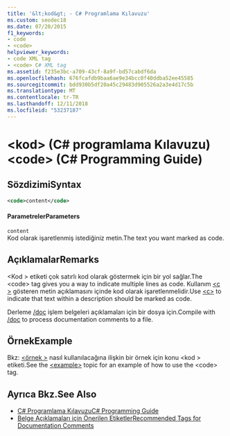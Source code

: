```yaml
---
title: '&lt;kod&gt; - C# Programlama Kılavuzu'
ms.custom: seodec18
ms.date: 07/20/2015
f1_keywords:
- code
- <code>
helpviewer_keywords:
- code XML tag
- <code> C# XML tag
ms.assetid: f235e3bc-a709-43cf-8a9f-bd57cabdf6da
ms.openlocfilehash: 676fcafdb9baa6ae9e34bcc0f40ddba52ee45585
ms.sourcegitcommit: bdd930b5df20a45c29483d905526a2a3e4d17c5b
ms.translationtype: MT
ms.contentlocale: tr-TR
ms.lasthandoff: 12/11/2018
ms.locfileid: "53237187"
---
```

# <a name="ltcodegt-c-programming-guide"></a><span data-ttu-id="597c5-102">&lt;kod&gt; (C# programlama Kılavuzu)</span><span class="sxs-lookup"><span data-stu-id="597c5-102">&lt;code&gt; (C# Programming Guide)</span></span>
## <a name="syntax"></a><span data-ttu-id="597c5-103">Sözdizimi</span><span class="sxs-lookup"><span data-stu-id="597c5-103">Syntax</span></span>  
  
```xml  
<code>content</code>  
```  
  
#### <a name="parameters"></a><span data-ttu-id="597c5-104">Parametreler</span><span class="sxs-lookup"><span data-stu-id="597c5-104">Parameters</span></span>  
 `content`  
 <span data-ttu-id="597c5-105">Kod olarak işaretlenmiş istediğiniz metin.</span><span class="sxs-lookup"><span data-stu-id="597c5-105">The text you want marked as code.</span></span>  
  
## <a name="remarks"></a><span data-ttu-id="597c5-106">Açıklamalar</span><span class="sxs-lookup"><span data-stu-id="597c5-106">Remarks</span></span>  
 <span data-ttu-id="597c5-107">\<Kod > etiketi çok satırlı kod olarak göstermek için bir yol sağlar.</span><span class="sxs-lookup"><span data-stu-id="597c5-107">The \<code> tag gives you a way to indicate multiple lines as code.</span></span> <span data-ttu-id="597c5-108">Kullanım [ \<c >](../../../csharp/programming-guide/xmldoc/code-inline.md) gösteren metin açıklamasını içinde kod olarak işaretlenmelidir.</span><span class="sxs-lookup"><span data-stu-id="597c5-108">Use [\<c>](../../../csharp/programming-guide/xmldoc/code-inline.md) to indicate that text within a description should be marked as code.</span></span>  
  
 <span data-ttu-id="597c5-109">Derleme [/doc](../../../csharp/language-reference/compiler-options/doc-compiler-option.md) işlem belgeleri açıklamaları için bir dosya için.</span><span class="sxs-lookup"><span data-stu-id="597c5-109">Compile with [/doc](../../../csharp/language-reference/compiler-options/doc-compiler-option.md) to process documentation comments to a file.</span></span>  
  
## <a name="example"></a><span data-ttu-id="597c5-110">Örnek</span><span class="sxs-lookup"><span data-stu-id="597c5-110">Example</span></span>  
 <span data-ttu-id="597c5-111">Bkz: [ \<örnek >](../../../csharp/programming-guide/xmldoc/example.md) nasıl kullanılacağına ilişkin bir örnek için konu \<kod > etiketi.</span><span class="sxs-lookup"><span data-stu-id="597c5-111">See the [\<example>](../../../csharp/programming-guide/xmldoc/example.md) topic for an example of how to use the \<code> tag.</span></span>  
  
## <a name="see-also"></a><span data-ttu-id="597c5-112">Ayrıca Bkz.</span><span class="sxs-lookup"><span data-stu-id="597c5-112">See Also</span></span>

- [<span data-ttu-id="597c5-113">C# Programlama Kılavuzu</span><span class="sxs-lookup"><span data-stu-id="597c5-113">C# Programming Guide</span></span>](../../../csharp/programming-guide/index.md)  
- [<span data-ttu-id="597c5-114">Belge Açıklamaları için Önerilen Etiketler</span><span class="sxs-lookup"><span data-stu-id="597c5-114">Recommended Tags for Documentation Comments</span></span>](../../../csharp/programming-guide/xmldoc/recommended-tags-for-documentation-comments.md)
